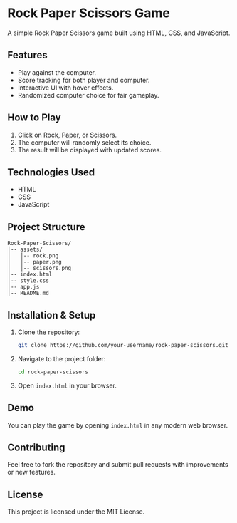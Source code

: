 # Rock Paper Scissors Game

A simple Rock Paper Scissors game built using HTML, CSS, and JavaScript.

## Features
- Play against the computer.
- Score tracking for both player and computer.
- Interactive UI with hover effects.
- Randomized computer choice for fair gameplay.

## How to Play
1. Click on Rock, Paper, or Scissors.
2. The computer will randomly select its choice.
3. The result will be displayed with updated scores.

## Technologies Used
- HTML
- CSS
- JavaScript

## Project Structure
```
Rock-Paper-Scissors/
│-- assets/
│   │-- rock.png
│   │-- paper.png
│   │-- scissors.png
│-- index.html
│-- style.css
│-- app.js
│-- README.md
```

## Installation & Setup
1. Clone the repository:
   ```bash
   git clone https://github.com/your-username/rock-paper-scissors.git
   ```
2. Navigate to the project folder:
   ```bash
   cd rock-paper-scissors
   ```
3. Open `index.html` in your browser.

## Demo
You can play the game by opening `index.html` in any modern web browser.

## Contributing
Feel free to fork the repository and submit pull requests with improvements or new features.

## License
This project is licensed under the MIT License.

